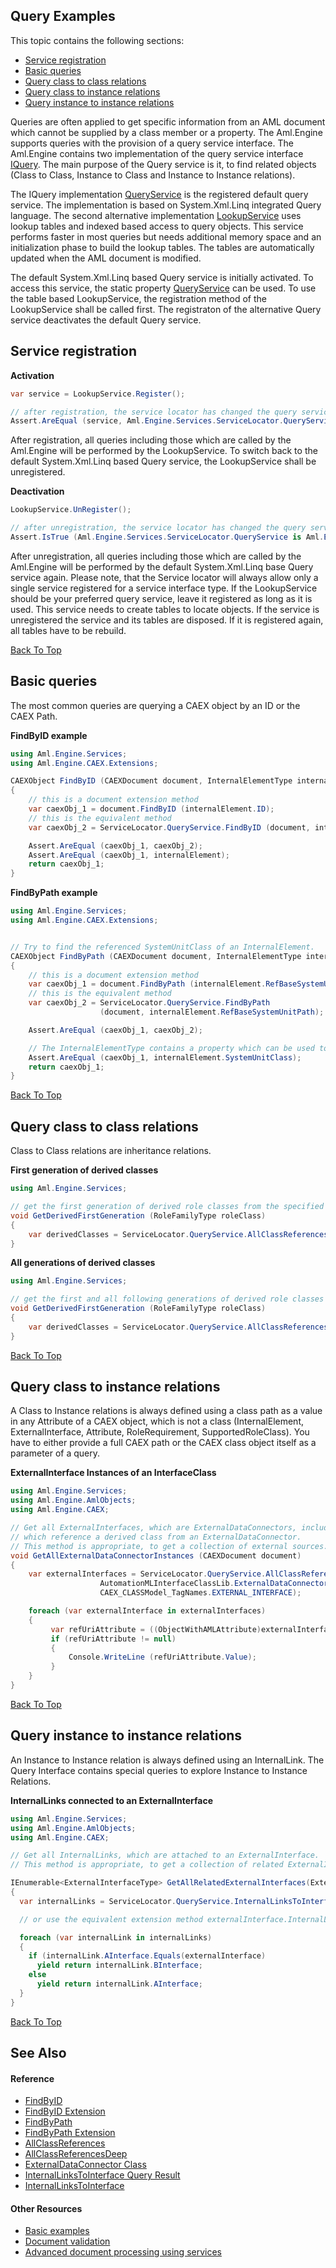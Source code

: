 ## Query Examples

This topic contains the following sections:
<ul>
<li><a href="#service-registration">Service registration</a></li>
<li><a href="#basic-queries">Basic queries</a></li>
<li><a href="#query-class-to-class-relations">Query class to class relations</a></li>
<li><a href="#query-class-to-instance-relations">Query class to instance relations</a></li>
<li><a href="#query-instance-to-instance-relations">Query instance to instance relations</a></li>
</ul>

Queries are often applied to get specific information from an AML document which cannot be supplied by a class member or a property. The Aml.Engine supports queries with the provision of a query service interface. The Aml.Engine contains two implementation of the query service interface [IQuery](../Documentation/Aml.Engine.Services.Interfaces/IQuery/README.md). The main purpose of the Query service is it, to find related objects (Class to Class, Instance to Class and Instance to Instance relations).


The IQuery implementation [QueryService](../Documentation/Aml.Engine.Services/QueryService/README.md) is the registered default query service. The implementation is based on System.Xml.Linq integrated Query language. The second alternative implementation [LookupService](../Documentation/Aml.Engine.Services/LookupService/README.md) uses lookup tables and indexed based access to query objects. This service performs faster in most queries but needs additional memory space and an initialization phase to build the lookup tables. The tables are automatically updated when the AML document is modified.


The default System.Xml.Linq based Query service is initially activated. To access this service, 
the static property [QueryService](../Documentation/Aml.Engine.Services/ServiceLocator/QueryService.md) can be used. To use the table based LookupService, the registration method of the LookupService shall be called first. The registraton of the alternative Query service deactivates the default Query service.


## Service registration

**Activation**

``` C#
var service = LookupService.Register();

// after registration, the service locator has changed the query service property
Assert.AreEqual (service, Aml.Engine.Services.ServiceLocator.QueryService);
```

After registration, all queries including those which are called by the Aml.Engine will be performed by the LookupService. To switch back to the default System.Xml.Linq based Query service, the LookupService shall be unregistered.

**Deactivation**

``` C#
LookupService.UnRegister();

// after unregistration, the service locator has changed the query service property again
Assert.IsTrue (Aml.Engine.Services.ServiceLocator.QueryService is Aml.Engine.Services.QueryService);
```

After unregistration, all queries including those which are called by the Aml.Engine will be performed by the default System.Xml.Linq base Query service again. Please note, that the Service locator will always allow only a single service registered for a service interface type. If the LookupService should be your preferred query service, leave it registered as long as it is used. This service needs to create tables to locate objects. If the service is unregistered the service and its tables are disposed. If it is registered again, all tables have to be rebuild.

[Back To Top](#Query-Examples)


## Basic queries

The most common queries are querying a CAEX object by an ID or the CAEX Path.

**FindByID example**

``` C#
using Aml.Engine.Services;
using Aml.Engine.CAEX.Extensions;

CAEXObject FindByID (CAEXDocument document, InternalElementType internalElement)
{
    // this is a document extension method
    var caexObj_1 = document.FindByID (internalElement.ID);
    // this is the equivalent method
    var caexObj_2 = ServiceLocator.QueryService.FindByID (document, internalElement.ID);

    Assert.AreEqual (caexObj_1, caexObj_2);
    Assert.AreEqual (caexObj_1, internalElement);
    return caexObj_1;
}
```

 **FindByPath example**


``` C#
using Aml.Engine.Services;
using Aml.Engine.CAEX.Extensions;


// Try to find the referenced SystemUnitClass of an InternalElement.             
CAEXObject FindByPath (CAEXDocument document, InternalElementType internalElement)
{
    // this is a document extension method
    var caexObj_1 = document.FindByPath (internalElement.RefBaseSystemUnitPath);
    // this is the equivalent method
    var caexObj_2 = ServiceLocator.QueryService.FindByPath
        			(document, internalElement.RefBaseSystemUnitPath);

    Assert.AreEqual (caexObj_1, caexObj_2);

    // The InternalElementType contains a property which can be used to get and set the SystemUnitClass
    Assert.AreEqual (caexObj_1, internalElement.SystemUnitClass);
    return caexObj_1;
}
```

[Back To Top](#Query-Examples)


## Query class to class relations

Class to Class relations are inheritance relations.

**First generation of derived classes**

``` C#
using Aml.Engine.Services;

// get the first generation of derived role classes from the specified role class
void GetDerivedFirstGeneration (RoleFamilyType roleClass)
{
    var derivedClasses = ServiceLocator.QueryService.AllClassReferences (roleClass);
}
```

**All generations of derived classes**

``` C#
using Aml.Engine.Services;

// get the first and all following generations of derived role classes from the specified role class
void GetDerivedFirstGeneration (RoleFamilyType roleClass)
{
    var derivedClasses = ServiceLocator.QueryService.AllClassReferencesDeep (roleClass);
}
```

[Back To Top](#Query-Examples)

## Query class to instance relations

A Class to Instance relations is always defined using a class path as a value in any Attribute of a CAEX object, which is not a class (InternalElement, ExternalInterface, Attribute, RoleRequirement, SupportedRoleClass). You have to either provide a full CAEX path or the CAEX class object itself as a parameter of a query.

**ExternalInterface Instances of an InterfaceClass**

``` C#
using Aml.Engine.Services;
using Aml.Engine.AmlObjects;
using Aml.Engine.CAEX;

// Get all ExternalInterfaces, which are ExternalDataConnectors, including those ExternalInterfaces,
// which reference a derived class from an ExternalDataConnector.
// This method is appropriate, to get a collection of external sources.
void GetAllExternalDataConnectorInstances (CAEXDocument document)
{                  
    var externalInterfaces = ServiceLocator.QueryService.AllClassReferencesDeep(document, 
                   	AutomationMLInterfaceClassLib.ExternalDataConnector,
					CAEX_CLASSModel_TagNames.EXTERNAL_INTERFACE);

    foreach (var externalInterface in externalInterfaces)
    {
         var refUriAttribute = ((ObjectWithAMLAttribute)externalInterface).RefURIAttribute;
         if (refUriAttribute != null)
         {
             Console.WriteLine (refUriAttribute.Value);
         }
    }
}
```

[Back To Top](#Query-Examples)

## Query instance to instance relations

An Instance to Instance relation is always defined using an InternalLink. The Query Interface contains special queries to explore Instance to Instance Relations.


**InternalLinks connected to an ExternalInterface**<br />

``` C#
using Aml.Engine.Services;
using Aml.Engine.AmlObjects;
using Aml.Engine.CAEX;

// Get all InternalLinks, which are attached to an ExternalInterface. 
// This method is appropriate, to get a collection of related ExternalInterfaces.

IEnumerable<ExternalInterfaceType> GetAllRelatedExternalInterfaces(ExternalInterfaceType externalInterface)
{
  var internalLinks = ServiceLocator.QueryService.InternalLinksToInterface(externalInterface);

  // or use the equivalent extension method externalInterface.InternalLinksToInterface();

  foreach (var internalLink in internalLinks)
  {
    if (internalLink.AInterface.Equals(externalInterface)
      yield return internalLink.BInterface;
    else
      yield return internalLink.AInterface;
  }
}
```

[Back To Top](#Query-Examples)

## See Also


#### Reference


- [FindByID](../Documentation/Aml.Engine.Services.Interfaces/IQuery/FindByID.md)
- [FindByID Extension](../Documentation/Aml.Engine.CAEX.Extensions/CAEXDocumentExtensions/FindByID.md)
- [FindByPath](../Documentation/Aml.Engine.Services.Interfaces/IQuery/FindByPath.md)
- [FindByPath Extension](../Documentation/Aml.Engine.CAEX.Extensions/CAEXDocumentExtensions/FindByPath.md)
- [AllClassReferences](../Documentation/Aml.Engine.Services.Interfaces/IQuery/AllClassReferences.md)
- [AllClassReferencesDeep](../Documentation/Aml.Engine.Services.Interfaces/IQuery/AllClassReferencesDeep.md)
- [ExternalDataConnector Class](../Documentation/Aml.Engine.AmlObjects/AutomationMLInterfaceClassLib/ExternalDataConnector.md)
- [InternalLinksToInterface Query Result](../Documentation/Aml.Engine.Services/QueryResult/InternalLinksToInterface.md)
- [InternalLinksToInterface](../Documentation/Aml.Engine.Services.Interfaces/IQuery/InternalLinksToInterface.md)



#### Other Resources

- [Basic examples](basic.md)
- [Document validation](validation.md)
- [Advanced document processing using services](service.md)

